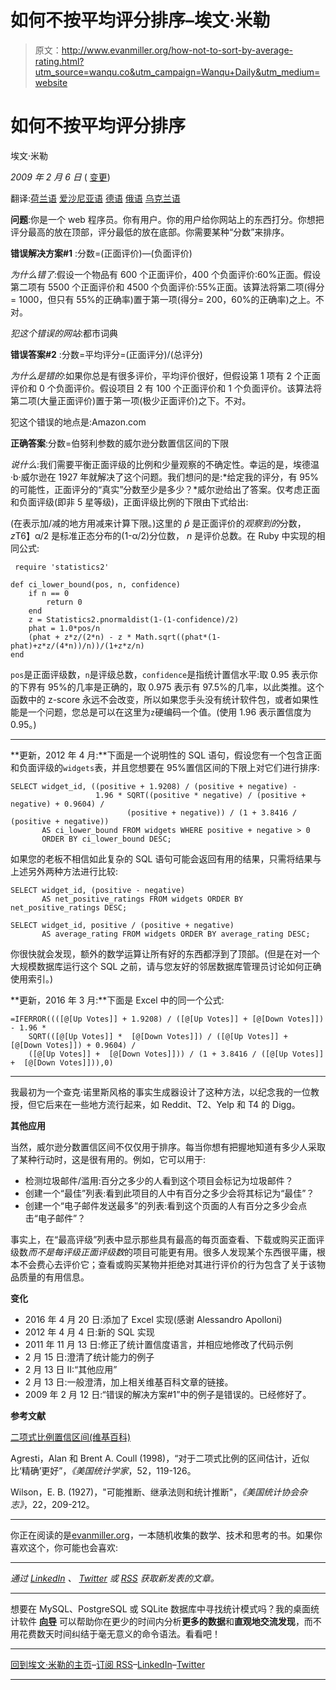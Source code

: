 # 如何不按平均评分排序–埃文·米勒

> 原文：<http://www.evanmiller.org/how-not-to-sort-by-average-rating.html?utm_source=wanqu.co&utm_campaign=Wanqu+Daily&utm_medium=website>

# 如何不按平均评分排序

埃文·米勒

*2009 年 2 月 6 日* ( [变更](#changes))

翻译:[荷兰语](http://www.highhacker.com/info#How-Not-To-Sort-By-Average-Rating:NL) [爱沙尼亚语](https://www.piecesauto-pro.fr/blog/2018/04/12/kuidas-ei-sorteeri-keskmine-hinnang/) [德语](https://essayhilfe.de/wissenschaft/#How-Not-To-Sort-By-Average-Rating:DE) [俄语](https://tr-ex.me/social/?p=208) [乌克兰语](http://www.opensourceinitiative.net/edu/evanmiller)

**问题**:你是一个 web 程序员。你有用户。你的用户给你网站上的东西打分。你想把评分最高的放在顶部，评分最低的放在底部。你需要某种“分数”来排序。

**错误解决方案#1** :分数=(正面评价)—(负面评价)

*为什么错了*:假设一个物品有 600 个正面评价，400 个负面评价:60%正面。假设第二项有 5500 个正面评价和 4500 个负面评价:55%正面。该算法将第二项(得分= 1000，但只有 55%的正确率)置于第一项(得分= 200，60%的正确率)之上。不对。

*犯这个错误的网站*:都市词典

**错误答案#2** :分数=平均评分=(正面评分)/(总评分)

*为什么是错的*:如果你总是有很多评价，平均评价很好，但假设第 1 项有 2 个正面评价和 0 个负面评价。假设项目 2 有 100 个正面评价和 1 个负面评价。该算法将第二项(大量正面评价)置于第一项(极少正面评价)之下。不对。

犯这个错误的地点是:Amazon.com

**正确答案**:分数=伯努利参数的威尔逊分数置信区间的下限

*说什么*:我们需要平衡正面评级的比例和少量观察的不确定性。幸运的是，埃德温·b·威尔逊在 1927 年就解决了这个问题。我们想问的是:*给定我的评分，有 95%的可能性，正面评分的“真实”分数至少是多少？*威尔逊给出了答案。仅考虑正面和负面评级(即非 5 星等级)，正面评级比例的下限由下式给出:

(在表示加/减的地方用减来计算下限。)这里的 *p̂* 是正面评价的*观察到的*分数，*z*T6】α/2 是标准正态分布的(1-α/2)分位数， *n* 是评价总数。在 Ruby 中实现的相同公式:

```
 require 'statistics2'

def ci_lower_bound(pos, n, confidence)
    if n == 0
        return 0
    end
    z = Statistics2.pnormaldist(1-(1-confidence)/2)
    phat = 1.0*pos/n
    (phat + z*z/(2*n) - z * Math.sqrt((phat*(1-phat)+z*z/(4*n))/n))/(1+z*z/n)
end 
```

`pos`是正面评级数，`n`是评级总数，`confidence`是指统计置信水平:取 0.95 表示你的下界有 95%的几率是正确的，取 0.975 表示有 97.5%的几率，以此类推。这个函数中的 z-score 永远不会改变，所以如果您手头没有统计软件包，或者如果性能是一个问题，您总是可以在这里为`z`硬编码一个值。(使用 1.96 表示置信度为 0.95。)

* * *

**更新，2012 年 4 月:**下面是一个说明性的 SQL 语句，假设您有一个包含正面和负面评级的`widgets`表，并且您想要在 95%置信区间的下限上对它们进行排序:

```
SELECT widget_id, ((positive + 1.9208) / (positive + negative) - 
                   1.96 * SQRT((positive * negative) / (positive + negative) + 0.9604) / 
                          (positive + negative)) / (1 + 3.8416 / (positive + negative)) 
       AS ci_lower_bound FROM widgets WHERE positive + negative > 0 
       ORDER BY ci_lower_bound DESC; 
```

如果您的老板不相信如此复杂的 SQL 语句可能会返回有用的结果，只需将结果与上述另外两种方法进行比较:

```
SELECT widget_id, (positive - negative) 
       AS net_positive_ratings FROM widgets ORDER BY net_positive_ratings DESC;

SELECT widget_id, positive / (positive + negative) 
       AS average_rating FROM widgets ORDER BY average_rating DESC; 
```

你很快就会发现，额外的数学运算让所有好的东西都浮到了顶部。(但是在对一个大规模数据库运行这个 SQL 之前，请与您友好的邻居数据库管理员讨论如何正确使用索引。)

**更新，2016 年 3 月:**下面是 Excel 中的同一个公式:

```
=IFERROR((([@[Up Votes]] + 1.9208) / ([@[Up Votes]] + [@[Down Votes]]) - 1.96 * 
    SQRT(([@[Up Votes]] *  [@[Down Votes]]) / ([@[Up Votes]] +  [@[Down Votes]]) + 0.9604) / 
    ([@[Up Votes]] +  [@[Down Votes]])) / (1 + 3.8416 / ([@[Up Votes]] +  [@[Down Votes]])),0) 
```

* * *

我最初为一个查克·诺里斯风格的事实生成器设计了这种方法，以纪念我的一位教授，但它后来在一些地方流行起来，如 Reddit、T2、Yelp 和 T4 的 Digg。

**其他应用**

当然，威尔逊分数置信区间不仅仅用于排序。每当你想有把握地知道有多少人采取了某种行动时，这是很有用的。例如，它可以用于:

*   检测垃圾邮件/滥用:百分之多少的人看到这个项目会标记为垃圾邮件？
*   创建一个“最佳”列表:看到此项目的人中有百分之多少会将其标记为“最佳”？
*   创建一个“电子邮件发送最多”的列表:看到这个页面的人有百分之多少会点击“电子邮件”？

事实上，在“最高评级”列表中显示那些具有最高的每页面查看、下载或购买正面评级数*而不是每评级正面评级数*的项目可能更有用。很多人发现某个东西很平庸，根本不会费心去评价它；查看或购买某物并拒绝对其进行评价的行为包含了关于该物品质量的有用信息。

**变化**

*   2016 年 4 月 20 日:添加了 Excel 实现(感谢 Alessandro Apolloni)
*   2012 年 4 月 4 日:新的 SQL 实现
*   2011 年 11 月 13 日:修正了统计置信度语言，并相应地修改了代码示例
*   2 月 15 日:澄清了统计能力的例子
*   2 月 13 日 II:“其他应用”
*   2 月 13 日:一般澄清，加上相关维基百科文章的链接。
*   2009 年 2 月 12 日:“错误的解决方案#1”中的例子是错误的。已经修好了。

**参考文献**

[二项式比例置信区间(维基百科)](https://en.wikipedia.org/wiki/Binomial_proportion_confidence_interval)

Agresti，Alan 和 Brent A. Coull (1998)，“对于二项式比例的区间估计，近似比‘精确’更好”，*《美国统计学家*，52，119-126。

Wilson，E. B. (1927)，"可能推断、继承法则和统计推断"，*《美国统计协会杂志》*，22，209-212。

* * *

你正在阅读的是[evanmiller.org](/)，一本随机收集的数学、技术和思考的书。如果你喜欢这个，你可能也会喜欢:

* * *

*通过 [LinkedIn](https://www.linkedin.com/in/evanmmiller/) 、 [Twitter](https://twitter.com/EvMill) 或 [RSS](/news.xml) 获取新发表的文章。*

* * *

想要在 MySQL、PostgreSQL 或 SQLite 数据库中寻找统计模式吗？我的桌面统计软件 **[向导](https://www.wizardmac.com/)** 可以帮助你在更少的时间内分析**更多的数据**和**直观地交流发现**，而不用花费数天时间纠结于毫无意义的命令语法。看看吧！

* * *

[回到埃文·米勒的主页](/)–[订阅 RSS](/news.xml)–[LinkedIn](https://www.linkedin.com/in/evanmmiller/)–[Twitter](https://twitter.com/EvMill)

* * *
